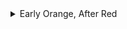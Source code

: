 <details>
<summary>Early Orange, After Red</summary>

- [ヒクイドリ](./early_orange_after_red/ヒクイドリ)
<details>